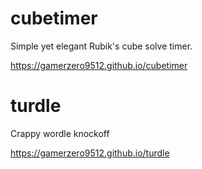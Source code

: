 # cubetimer
Simple yet elegant Rubik's cube solve timer.

https://gamerzero9512.github.io/cubetimer

# turdle
Crappy wordle knockoff

https://gamerzero9512.github.io/turdle
